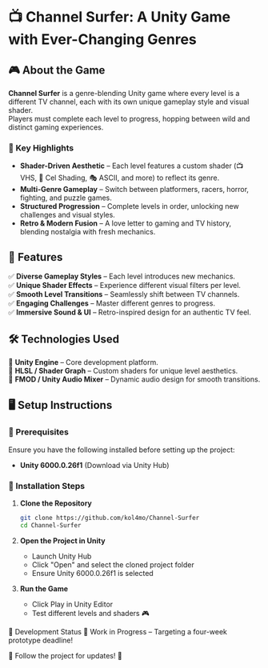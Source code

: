 # 📺 Channel Surfer: A Unity Game with Ever-Changing Genres  

## 🎮 About the Game  
**Channel Surfer** is a genre-blending Unity game where every level is a different TV channel, each with its own unique gameplay style and visual shader.  
Players must complete each level to progress, hopping between wild and distinct gaming experiences.  

### 🔹 Key Highlights  
- **Shader-Driven Aesthetic** – Each level features a custom shader (📺 VHS, 🎨 Cel Shading, 🎭 ASCII, and more) to reflect its genre.  
- **Multi-Genre Gameplay** – Switch between platformers, racers, horror, fighting, and puzzle games.  
- **Structured Progression** – Complete levels in order, unlocking new challenges and visual styles.  
- **Retro & Modern Fusion** – A love letter to gaming and TV history, blending nostalgia with fresh mechanics.  

## 🚀 Features  
✅ **Diverse Gameplay Styles** – Each level introduces new mechanics.  
✅ **Unique Shader Effects** – Experience different visual filters per level.  
✅ **Smooth Level Transitions** – Seamlessly shift between TV channels.  
✅ **Engaging Challenges** – Master different genres to progress.  
✅ **Immersive Sound & UI** – Retro-inspired design for an authentic TV feel.  

## 🛠️ Technologies Used  
🔹 **Unity Engine** – Core development platform.  
🔹 **HLSL / Shader Graph** – Custom shaders for unique level aesthetics.  
🔹 **FMOD / Unity Audio Mixer** – Dynamic audio design for smooth transitions.  

## 🖥️ Setup Instructions  

### 📌 Prerequisites  
Ensure you have the following installed before setting up the project:  
- **Unity 6000.0.26f1** (Download via Unity Hub)  

### 📂 Installation Steps  
1. **Clone the Repository**  
   ```sh
   git clone https://github.com/kol4mo/Channel-Surfer
   cd Channel-Surfer
   
2. **Open the Project in Unity**
    - Launch Unity Hub
    - Click "Open" and select the cloned project folder
    - Ensure Unity 6000.0.26f1 is selected

3. **Run the Game**
    - Click Play in Unity Editor
    - Test different levels and shaders 🎮

🎯 Development Status
🚧 Work in Progress – Targeting a four-week prototype deadline!

📢 Follow the project for updates! 🚀
